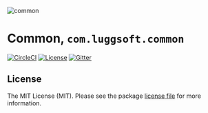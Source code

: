 ![common][img-common]

# Common, `com.luggsoft.common`

[![CircleCI][img-circleci]][www-circleci]
[![License][img-license]][www-license]
[![Gitter][img-gitter]][www-gitter]

## License

The MIT License (MIT). Please see the package [license file][www-license] for more information.

[www-circleci]: https://circleci.com/gh/luggsoft/common
[img-circleci]: https://circleci.com/gh/luggsoft/common.svg?style=shield&circle-token=98517cbdff7f1f386d2062704d76abcf863fe2ad
[www-license]: LICENSE.md
[img-license]: https://img.shields.io/badge/license-MIT-blue.svg
[www-gitter]: https://gitter.im/luggsoft-common/community
[img-gitter]: https://badges.gitter.im/luggsoft-common/community.svg
[img-common]: http://example.com
